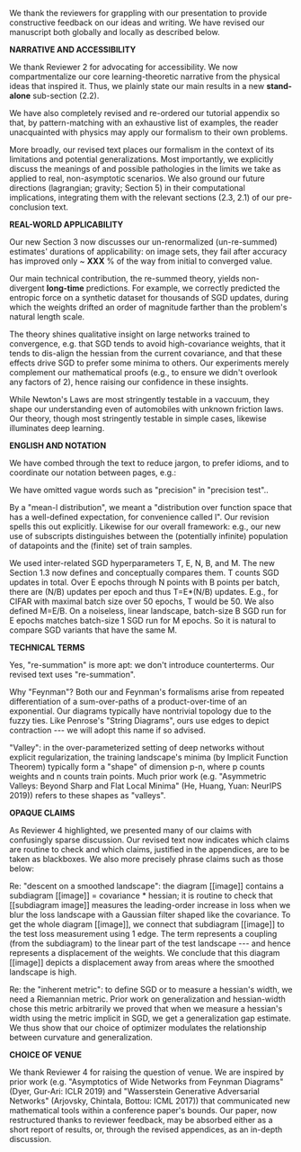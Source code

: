 We thank the reviewers for grappling with our presentation to provide
constructive feedback on our ideas and writing.  We have revised our manuscript
both globally and locally as described below. 

**NARRATIVE AND ACCESSIBILITY**

We thank Reviewer 2 for advocating for accessibility.  We now compartmentalize
our core learning-theoretic narrative from the physical ideas that inspired it.
Thus, we plainly state our main results in a new **stand-alone** sub-section
(2.2).

We have also completely revised and re-ordered our tutorial appendix so that,
by pattern-matching with an exhaustive list of examples, the reader
unacquainted with physics may apply our formalism to their own problems.
 
More broadly, our revised text places our formalism in the context of its
limitations and potential generalizations.  Most importantly, we explicitly
discuss the meanings of and possible pathologies in the limits we take as
applied to real, non-asymptotic scenarios.  We also ground our future
directions (lagrangian; gravity; Section 5) in their computational
implications, integrating them with the relevant sections (2.3, 2.1) of our
pre-conclusion text. 

**REAL-WORLD APPLICABILITY**

Our new Section 3 now discusses our un-renormalized (un-re-summed) estimates'
durations of applicability: on image sets, they fail after accuracy has
improved only ~ **XXX** % of the way from initial to converged value.

Our main technical contribution, the re-summed theory, yields non-divergent
**long-time** predictions.  For example, we correctly predicted the entropic
force on a synthetic dataset for thousands of SGD updates, during which the
weights drifted an order of magnitude farther than the problem's natural length
scale. 

The theory shines qualitative insight on large networks trained to convergence,
e.g. that SGD tends to avoid high-covariance weights, that it tends to
dis-align the hessian from the current covariance, and that these effects drive
SGD to prefer some minima to others.  Our experiments merely complement our
mathematical proofs (e.g., to ensure we didn't overlook any factors of 2),
hence raising our confidence in these insights.

While Newton's Laws are most stringently testable in a vaccuum, they shape our
understanding even of automobiles with unknown friction laws.  Our theory,
though most stringently testable in simple cases, likewise illuminates deep
learning.

**ENGLISH AND NOTATION**

We have combed through the text to reduce jargon, to prefer idioms, and to
coordinate our notation between pages, e.g.: 

We have omitted vague words such as "precision" in "precision test"..

By a "mean-l distribution", we meant a "distribution over function space that
has a well-defined expectation, for convenience called l".  Our revision spells
this out explicitly.  Likewise for our overall framework: e.g., our new use of
subscripts distinguishes between the (potentially infinite) population of
datapoints and the (finite) set of train samples. 

We used inter-related SGD hyperparameters T, E, N, B, and M.  The new Section
1.3 now defines and conceptually compares them.  T counts SGD updates in
total.  Over E epochs through N points with B points per batch, there are (N/B)
updates per epoch and thus T=E*(N/B) updates.  E.g., for CIFAR with maximal
batch size over 50 epochs, T would be 50.  We also defined M=E/B.  On a
noiseless, linear landscape, batch-size B SGD run for E epochs matches
batch-size 1 SGD run for M epochs.  So it is natural to compare SGD variants
that have the same M. 

**TECHNICAL TERMS**

Yes, "re-summation" is more apt: we don't introduce counterterms.  Our revised
text uses "re-summation".

Why "Feynman"?  Both our and Feynman's formalisms arise from repeated
differentiation of a sum-over-paths of a product-over-time of an exponential.
Our diagrams typically have nontrivial topology due to the fuzzy ties.  Like
Penrose's "String Diagrams", ours use edges to depict contraction --- we will
adopt this name if so advised.

"Valley": in the over-parameterized setting of deep networks without explicit
regularization, the training landscape's minima (by Implicit Function Theorem)
typically form a "shape" of dimension p-n, where p counts weights and n counts
train points.  Much prior work (e.g. "Asymmetric Valleys: Beyond Sharp and Flat
Local Minima" (He, Huang, Yuan: NeurIPS 2019)) refers to these shapes as
"valleys".

**OPAQUE CLAIMS**

As Reviewer 4 highlighted, we presented many of our claims with confusingly
sparse discussion.  Our revised text now indicates which claims are routine to
check and which claims, justified in the appendices, are to be taken as
blackboxes.  We also more precisely phrase claims such as those below:

Re: "descent on a smoothed landscape": the diagram [[image]] contains a
subdiagram [[image]] = covariance * hessian; it is routine to check that
[[subdiagram image]] measures the leading-order increase in loss when we blur
the loss landscape with a  Gaussian filter shaped like the covariance.  To get
the whole diagram [[image]], we connect that subdiagram [[image]] to the test
loss measurement using 1 edge.  The term represents a coupling (from the
subdiagram) to the linear part of the test landscape --- and hence represents a
displacement of the weights.  We conclude that this diagram [[image]] depicts a
displacement away from areas where the smoothed landscape is high.  

Re: the "inherent metric": to define SGD or to measure a hessian's width,
we need a Riemannian metric.  Prior work on generalization and hessian-width
chose this metric arbitrarily we proved that when we measure a hessian's width
using the metric implicit in SGD, we get a generalization gap estimate.  We
thus show that our choice of optimizer modulates the relationship between
curvature and generalization.

**CHOICE OF VENUE** 

We thank Reviewer 4 for raising the question of venue.  We are inspired by
prior work (e.g. "Asymptotics of Wide Networks from Feynman Diagrams" (Dyer,
Gur-Ari: ICLR 2019) and "Wasserstein Generative Adversarial Networks"
(Arjovsky, Chintala, Bottou: ICML 2017)) that communicated new mathematical
tools within a conference paper's bounds.  Our paper, now restructured thanks
to reviewer feedback, may be absorbed either as a short report of results, or,
through the revised appendices, as an in-depth discussion.
